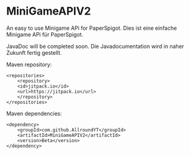 # MiniGameAPIV2
An easy to use Minigame APi for PaperSpigot.
Dies ist eine einfache Minigame APi für PaperSpigot.

JavaDoc will be completed soon.
Die Javadocumentation wird in naher Zukunft fertig gestellt.

Maven repository:
```
<repositories>
    <repository>
	<id>jitpack.io</id>
	<url>https://jitpack.io</url>
    </repository>
</repositories>
```
Maven dependencies:
```
<dependency>
    <groupId>com.github.AllroundYT</groupId>
    <artifactId>MiniGameAPIV2</artifactId>
    <version>Beta</version>
</dependency>
```
